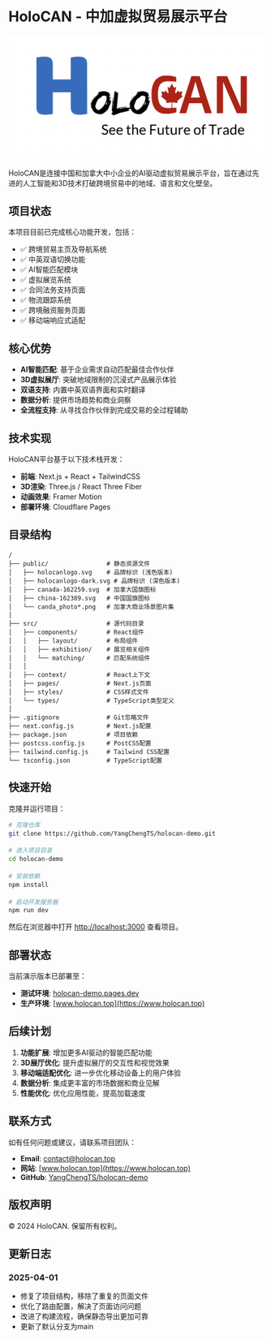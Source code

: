 # HoloCAN - 中加虚拟贸易展示平台

![HoloCAN Logo](public/holocanlogo.svg)

HoloCAN是连接中国和加拿大中小企业的AI驱动虚拟贸易展示平台，旨在通过先进的人工智能和3D技术打破跨境贸易中的地域、语言和文化壁垒。

## 项目状态

本项目目前已完成核心功能开发，包括：

- ✅ 跨境贸易主页及导航系统
- ✅ 中英双语切换功能
- ✅ AI智能匹配模块 
- ✅ 虚拟展览系统
- ✅ 合同法务支持页面
- ✅ 物流跟踪系统
- ✅ 跨境融资服务页面
- ✅ 移动端响应式适配

## 核心优势

- **AI智能匹配**: 基于企业需求自动匹配最佳合作伙伴
- **3D虚拟展厅**: 突破地域限制的沉浸式产品展示体验
- **双语支持**: 内置中英双语界面和实时翻译
- **数据分析**: 提供市场趋势和商业洞察
- **全流程支持**: 从寻找合作伙伴到完成交易的全过程辅助

## 技术实现

HoloCAN平台基于以下技术栈开发：

- **前端**: Next.js + React + TailwindCSS
- **3D渲染**: Three.js / React Three Fiber
- **动画效果**: Framer Motion
- **部署环境**: Cloudflare Pages

## 目录结构

```
/
├── public/                # 静态资源文件
│   ├── holocanlogo.svg    # 品牌标识 (浅色版本)
│   ├── holocanlogo-dark.svg # 品牌标识 (深色版本)
│   ├── canada-162259.svg  # 加拿大国旗图标
│   ├── china-162389.svg   # 中国国旗图标
│   └── canda_photo*.png   # 加拿大商业场景图片集
│
├── src/                   # 源代码目录
│   ├── components/        # React组件
│   │   ├── layout/        # 布局组件
│   │   ├── exhibition/    # 展览相关组件
│   │   └── matching/      # 匹配系统组件
│   │
│   ├── context/           # React上下文
│   ├── pages/             # Next.js页面
│   ├── styles/            # CSS样式文件
│   └── types/             # TypeScript类型定义
│
├── .gitignore             # Git忽略文件
├── next.config.js         # Next.js配置
├── package.json           # 项目依赖
├── postcss.config.js      # PostCSS配置
├── tailwind.config.js     # Tailwind CSS配置
└── tsconfig.json          # TypeScript配置
```

## 快速开始

克隆并运行项目：

```bash
# 克隆仓库
git clone https://github.com/YangChengTS/holocan-demo.git

# 进入项目目录
cd holocan-demo

# 安装依赖
npm install

# 启动开发服务器
npm run dev
```

然后在浏览器中打开 [http://localhost:3000](http://localhost:3000) 查看项目。

## 部署状态

当前演示版本已部署至：

- **测试环境**: [holocan-demo.pages.dev](https://holocan-demo.pages.dev)
- **生产环境**: [www.holocan.top](https://www.holocan.top)

## 后续计划

1. **功能扩展**: 增加更多AI驱动的智能匹配功能
2. **3D展厅优化**: 提升虚拟展厅的交互性和视觉效果
3. **移动端适配优化**: 进一步优化移动设备上的用户体验
4. **数据分析**: 集成更丰富的市场数据和商业见解
5. **性能优化**: 优化应用性能，提高加载速度

## 联系方式

如有任何问题或建议，请联系项目团队：

- **Email**: [contact@holocan.top](mailto:contact@holocan.top)
- **网站**: [www.holocan.top](https://www.holocan.top)
- **GitHub**: [YangChengTS/holocan-demo](https://github.com/YangChengTS/holocan-demo)

## 版权声明

© 2024 HoloCAN. 保留所有权利。

## 更新日志

### 2025-04-01
- 修复了项目结构，移除了重复的页面文件
- 优化了路由配置，解决了页面访问问题
- 改进了构建流程，确保静态导出更加可靠
- 更新了默认分支为main 